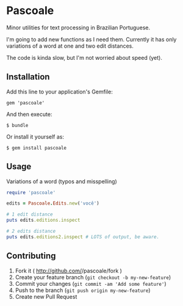 # Pascoale

Minor utilities for text processing in Brazilian Portuguese.

I'm going to add new functions as I need them. Currently it has only variations of a word at one and two edit distances.

The code is kinda slow, but I'm not worried about speed (yet).

## Installation

Add this line to your application's Gemfile:

    gem 'pascoale'

And then execute:

    $ bundle

Or install it yourself as:

    $ gem install pascoale

## Usage

Variations of a word (typos and misspelling)

```ruby
require 'pascoale'

edits = Pascoale.Edits.new('você')

# 1 edit distance
puts edits.editions.inspect

# 2 edits distance
puts edits.editions2.inspect # LOTS of output, be aware.
```


## Contributing

1. Fork it ( http://github.com/<my-github-username>/pascoale/fork )
2. Create your feature branch (`git checkout -b my-new-feature`)
3. Commit your changes (`git commit -am 'Add some feature'`)
4. Push to the branch (`git push origin my-new-feature`)
5. Create new Pull Request
